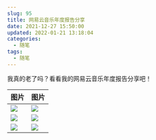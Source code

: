 ```yaml
---
slug: 95
title: 网易云音乐年度报告分享
date: 2021-12-27 15:50:00
updated: 2022-01-21 13:18:04
categories: 
  - 随笔
tags: 
  - 随笔
---
```



我真的老了吗？看看我的网易云音乐年度报告分享吧！

<!-- more -->

|图片|图片|
|---|---|
|![](https://imgurl.s3.bitiful.net/images/2022/01/05/e4a09e27ce03402b785f6146b3e7bd4c.png)|![](https://imgurl.s3.bitiful.net/images/2022/01/05/edab7be18b8a86446eecca5ba12cc957.png)|
|![](https://imgurl.s3.bitiful.net/images/2022/01/05/4874723c4b9c811e5381a24fac83858e.png)|![](https://imgurl.s3.bitiful.net/images/2022/01/05/bd5919404434a112f160995e65a78a3f.png)|
|![](https://imgurl.s3.bitiful.net/images/2022/01/05/d1b4762890c69025fce02bd713623577.png)|![](https://imgurl.s3.bitiful.net/images/2022/01/05/8bc61618b976b4c0a2498897ab4ac519.png)|
